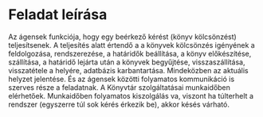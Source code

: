 # Feladat leírása
Az ágensek funkciója, hogy egy beérkező kérést (könyv kölcsönzést) teljesítsenek. A teljesítés alatt értendő a  a könyvek kölcsönzés igényének a feldolgozása, rendszerezése, a határidők beállítása, a könyv előkészítése, szállítása, a határidő lejárta után a könyvek begyűjtése, visszaszállítása, visszatétele a helyére, adatbázis karbantartása. Mindeközben az aktuális helyzet jelentése. És az ágensek közötti folyamatos kommunikáció is szerves része a feladatnak.
A Könyvtár szolgáltatásai munkaidőben elérhetőek. Munkaidőben folyamatos kiszolgálás va, viszont ha túlterhelt a rendszer (egyszerre túl sok kérés érkezik be), akkor késés várható.
